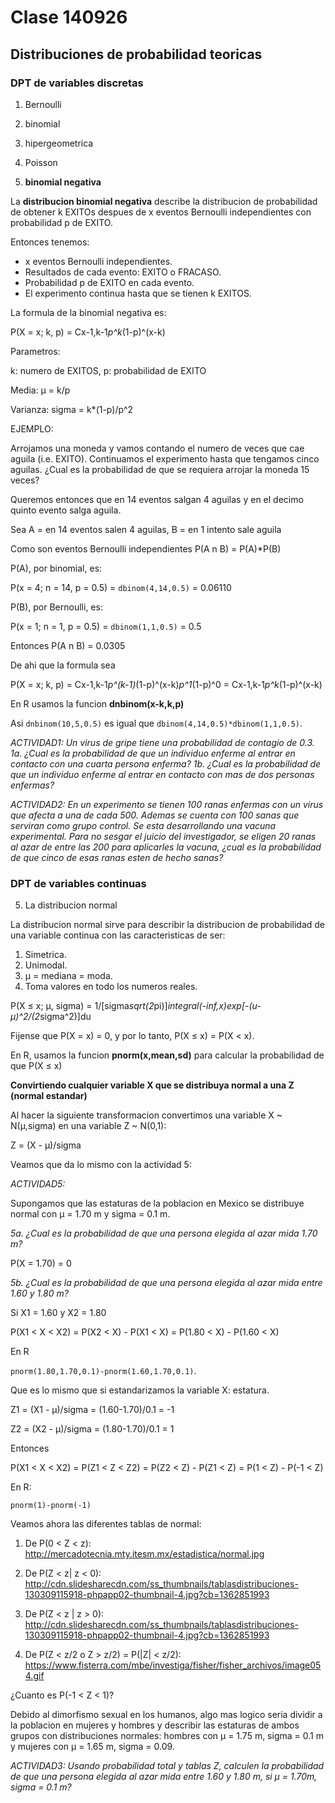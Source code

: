 # Clase 140926

## Distribuciones de probabilidad teoricas

### DPT de variables discretas

1. Bernoulli

2. binomial

3. hipergeometrica

4. Poisson

5. **binomial negativa**

La **distribucion binomial negativa** describe la distribucion de probabilidad de obtener k EXITOs despues de x eventos Bernoulli independientes con probabilidad p de EXITO.

Entonces tenemos:

* x eventos Bernoulli independientes.
* Resultados de cada evento: EXITO o FRACASO.
* Probabilidad p de EXITO en cada evento.
* El experimento continua hasta que se tienen k EXITOS.

La formula de la binomial negativa es:

P(X = x; k, p) = Cx-1,k-1*p^k*(1-p)^(x-k)

Parametros: 

k: numero de EXITOS, p: probabilidad de EXITO

Media: µ = k/p

Varianza: sigma = k*(1-p)/p^2

EJEMPLO:

Arrojamos una moneda y vamos contando el numero de veces que cae aguila (i.e. EXITO). Continuamos el experimento hasta que tengamos cinco aguilas. ¿Cual es la probabilidad de que se requiera arrojar la moneda 15 veces?

Queremos entonces que en 14 eventos salgan 4 aguilas y en el decimo quinto evento salga aguila.

Sea A = en 14 eventos salen 4 aguilas, B = en 1 intento sale aguila

Como son eventos Bernoulli independientes P(A n B) = P(A)*P(B)

P(A), por binomial, es:

P(x = 4; n = 14, p = 0.5) = ```dbinom(4,14,0.5)``` = 0.06110

P(B), por Bernoulli, es:

P(x = 1; n = 1, p = 0.5) = ```dbinom(1,1,0.5)``` = 0.5

Entonces P(A n B) = 0.0305

De ahi que la formula sea

P(X = x; k, p) = Cx-1,k-1*p^(k-1)*(1-p)^(x-k)*p^1*(1-p)^0 = Cx-1,k-1*p^k*(1-p)^(x-k)

En R usamos la funcion **dnbinom(x-k,k,p)**

Asi ```dnbinom(10,5,0.5)``` es igual que ```dbinom(4,14,0.5)*dbinom(1,1,0.5)```.

_ACTIVIDAD1: Un virus de gripe tiene una probabilidad de contagio de 0.3. 1a. ¿Cual es la probabilidad de que un individuo enferme al entrar en contacto con una cuarta persona enferma? 1b. ¿Cual es la probabilidad de que un individuo enferme al entrar en contacto con mas de dos personas enfermas?_

_ACTIVIDAD2: En un experimento se tienen 100 ranas enfermas con un virus que afecta a una de cada 500. Ademas se cuenta con 100 sanas que serviran como grupo control. Se esta desarrollando una vacuna experimental. Para no sesgar el juicio del investigador, se eligen 20 ranas al azar de entre las 200 para aplicarles la vacuna, ¿cual es la probabilidad de que cinco de esas ranas esten de hecho sanas?_

### DPT de variables continuas

5. La distribucion normal

La distribucion normal sirve para describir la distribucion de probabilidad de una variable continua con las caracteristicas de ser:

 1. Simetrica.
 2. Unimodal.
 3. µ = mediana = moda.
 4. Toma valores en todo los numeros reales.
 
P(X ≤ x; µ, sigma) = 1/[sigma*sqrt(2*pi)]*integral(-inf,x)exp[-(u-µ)^2/(2*sigma^2)]du

Fijense que P(X = x) = 0, y por lo tanto, P(X ≤ x) = P(X < x).

En R, usamos la funcion **pnorm(x,mean,sd)** para calcular la probabilidad de que P(X ≤ x)

**Convirtiendo cualquier variable X que se distribuya normal a una Z (normal estandar)**

Al hacer la siguiente transformacion convertimos una variable X ~ N(µ,sigma) en una variable Z ~ N(0,1):

Z = (X - µ)/sigma

Veamos que da lo mismo con la actividad 5:

_ACTIVIDAD5:_

Supongamos que las estaturas de la poblacion en Mexico se distribuye normal con µ = 1.70 m y sigma = 0.1 m.

_5a. ¿Cual es la probabilidad de que una persona elegida al azar mida 1.70 m?_

P(X = 1.70) = 0

_5b. ¿Cual es la probabilidad de que una persona elegida al azar mida entre 1.60 y 1.80 m?_

Si X1 = 1.60 y X2 = 1.80

P(X1 < X < X2) = P(X2 < X) - P(X1 < X) = P(1.80 < X) - P(1.60 < X)

En R

```pnorm(1.80,1.70,0.1)-pnorm(1.60,1.70,0.1)```.


Que es lo mismo que si estandarizamos la variable X: estatura.

Z1 = (X1 - µ)/sigma = (1.60-1.70)/0.1 = -1

Z2 = (X2 - µ)/sigma = (1.80-1.70)/0.1 = 1

Entonces 

P(X1 < X < X2) = P(Z1 < Z < Z2) = P(Z2 < Z) - P(Z1 < Z) = P(1 < Z) - P(-1 < Z)

En R:

```pnorm(1)-pnorm(-1)```

Veamos ahora las diferentes tablas de normal:

1. De P(0 < Z < z): http://mercadotecnia.mty.itesm.mx/estadistica/normal.jpg

2. De P(Z < z| z < 0): http://cdn.slidesharecdn.com/ss_thumbnails/tablasdistribuciones-130309115918-phpapp02-thumbnail-4.jpg?cb=1362851993

3. De P(Z < z | z > 0): http://cdn.slidesharecdn.com/ss_thumbnails/tablasdistribuciones-130309115918-phpapp02-thumbnail-4.jpg?cb=1362851993

4. De P(Z < z/2 o Z > z/2) = P(|Z| < z/2): https://www.fisterra.com/mbe/investiga/fisher/fisher_archivos/image054.gif


¿Cuanto es P(-1 < Z < 1)?

Debido al dimorfismo sexual en los humanos, algo mas logico seria dividir a la poblacion en mujeres y hombres y describir las estaturas de ambos grupos con distribuciones normales: hombres con µ = 1.75 m, sigma = 0.1 m y mujeres con µ = 1.65 m, sigma = 0.09.

_ACTIVIDAD3: Usando probabilidad total y tablas Z, calculen la probabilidad de que una persona elegida al azar mida entre 1.60 y 1.80 m, si µ = 1.70m, sigma = 0.1 m?_
